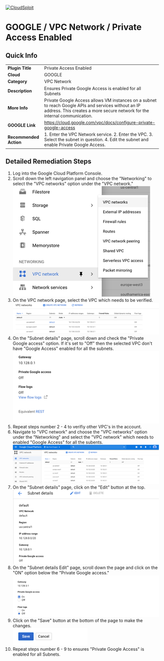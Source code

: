 [![CloudSploit](https://cloudsploit.com/img/logo-new-big-text-100.png "CloudSploit")](https://cloudsploit.com)

# GOOGLE / VPC Network / Private Access Enabled

## Quick Info

| | |
|-|-|
| **Plugin Title** | Private Access Enabled |
| **Cloud** | GOOGLE |
| **Category** | VPC Network |
| **Description** | Ensures Private Google Access is enabled for all Subnets |
| **More Info** | Private Google Access allows VM instances on a subnet to reach Google APIs and services without an IP address. This creates a more secure network for the internal communication. |
| **GOOGLE Link** | https://cloud.google.com/vpc/docs/configure-private-google-access |
| **Recommended Action** | 1. Enter the VPC Network service. 2. Enter the VPC. 3. Select the subnet in question. 4. Edit the subnet and enable Private Google Access. |

## Detailed Remediation Steps
1. Log into the Google Cloud Platform Console.
2. Scroll down the left navigation panel and choose the "Networking" to select the "VPC networks" option under the "VPC network."</br> <img src="/resources/google/vpcnetwork/private-access-enabled/step2.png"/>
3. On the VPC network page, select the VPC which needs to be verified. </br> <img src="/resources/google/vpcnetwork/private-access-enabled/step3.png"/>
4. On the "Subnet details" page, scroll down and check the "Private Google access" option. If it's set to "Off" then the selected VPC don't have "Google Access" enabled for all the subnets.</br> <img src="/resources/google/vpcnetwork/private-access-enabled/step4.png"/>
5. Repeat steps number 2 - 4 to verifiy other VPC's in the account.</br>
6. Navigate to "VPC network" and choose the "VPC networks" option under the "Networking" and select the "VPC network" which needs to enabled "Google Access" for all the subents.</br> <img src="/resources/google/vpcnetwork/private-access-enabled/step6.png"/>
7. On the "Subnet details" page, click on the "Edit" button at the top. </br> <img src="/resources/google/vpcnetwork/private-access-enabled/step7.png"/>
8. On the "Subnet details Edit" page, scroll down the page and click on the "ON" option below the "Private Google access."</br> <img src="/resources/google/vpcnetwork/private-access-enabled/step8.png"/>
9. Click on the "Save" button at the bottom of the page to make the changes.</br> <img src="/resources/google/vpcnetwork/private-access-enabled/step9.png"/>
10. Repeat steps number 6 - 9 to ensures "Private Google Access" is enabled for all Subnets.</br>
